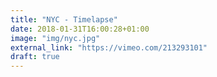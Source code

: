 ```yaml
---
title: "NYC - Timelapse"
date: 2018-01-31T16:00:28+01:00
image: "img/nyc.jpg"
external_link: "https://vimeo.com/213293101"
draft: true
---
```



